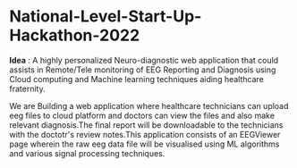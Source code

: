 # National-Level-Start-Up-Hackathon-2022
**Idea** : A highly personalized Neuro-diagnostic web application that could assists in Remote/Tele monitoring of EEG Reporting and Diagnosis 
using Cloud computing and Machine learning techniques aiding healthcare fraternity.

We are Building a web application where healthcare technicians can upload eeg files to cloud platform and doctors can view the files and also make relevant diagnosis.The final report will be downloadable to the technicians with the doctotr's review notes.This application consists of an EEGViewer page wherein the raw eeg data file will be visualised using ML algorithms and various signal processing techniques.

